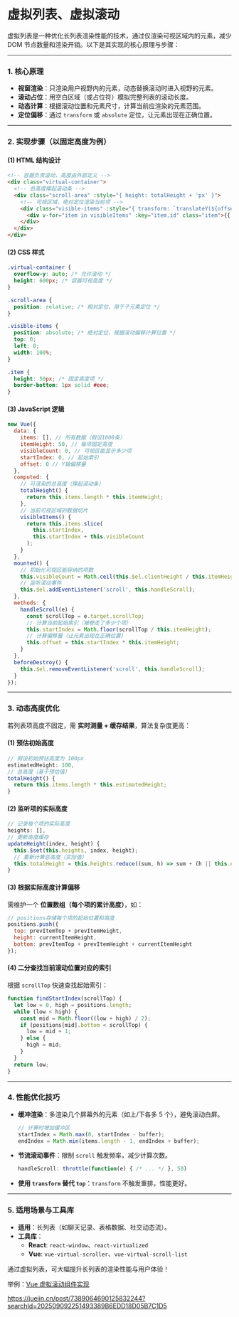 # 虚拟列表、虚拟滚动

虚拟列表是一种优化长列表渲染性能的技术，通过仅渲染可视区域内的元素，减少 DOM 节点数量和渲染开销。以下是其实现的核心原理与步骤：

---

### **1. 核心原理**
- **视窗渲染**：只渲染用户视野内的元素，动态替换滚动时进入视野的元素。
- **滚动占位**：用空白区域（或占位符）模拟完整列表的滚动长度。
- **动态计算**：根据滚动位置和元素尺寸，计算当前应渲染的元素范围。
- **定位偏移**：通过 `transform` 或 `absolute` 定位，让元素出现在正确位置。

---

### **2. 实现步骤（以固定高度为例）**

#### **(1) HTML 结构设计**
```html
<!-- 容器负责滚动，高度由外部定义 -->
<div class="virtual-container">
  <!-- 总高度撑起滚动条 -->
  <div class="scroll-area" :style="{ height: totalHeight + 'px' }">
    <!-- 可视区域，绝对定位渲染当前项 -->
    <div class="visible-items" :style="{ transform: `translateY(${offset}px)` }">
      <div v-for="item in visibleItems" :key="item.id" class="item">{{ item.text }}</div>
    </div>
  </div>
</div>
```

#### **(2) CSS 样式**
```css
.virtual-container {
  overflow-y: auto; /* 允许滚动 */
  height: 600px; /* 容器可视高度 */
}

.scroll-area {
  position: relative; /* 相对定位，用于子元素定位 */
}

.visible-items {
  position: absolute; /* 绝对定位，根据滚动偏移计算位置 */
  top: 0;
  left: 0;
  width: 100%;
}

.item {
  height: 50px; /* 固定高度项 */
  border-bottom: 1px solid #eee;
}
```

#### **(3) JavaScript 逻辑**
```javascript
new Vue({
  data: {
    items: [], // 所有数据（假设1000条）
    itemHeight: 50, // 每项固定高度
    visibleCount: 0, // 可视区能显示多少项
    startIndex: 0, // 起始索引
    offset: 0 // Y轴偏移量
  },
  computed: {
    // 可渲染的总高度（撑起滚动条）
    totalHeight() {
      return this.items.length * this.itemHeight;
    },
    // 当前可视区域的数据切片
    visibleItems() {
      return this.items.slice(
        this.startIndex,
        this.startIndex + this.visibleCount
      );
    }
  },
  mounted() {
    // 初始化可视区能容纳的项数
    this.visibleCount = Math.ceil(this.$el.clientHeight / this.itemHeight);
    // 监听滚动事件
    this.$el.addEventListener('scroll', this.handleScroll);
  },
  methods: {
    handleScroll(e) {
      const scrollTop = e.target.scrollTop;
      // 计算当前起始索引（被卷走了多少个项）
      this.startIndex = Math.floor(scrollTop / this.itemHeight);
      // 计算偏移量（让元素出现在正确位置）
      this.offset = this.startIndex * this.itemHeight;
    }
  },
  beforeDestroy() {
    this.$el.removeEventListener('scroll', this.handleScroll);
  }
});
```

---

### **3. 动态高度优化**
若列表项高度不固定，需 **实时测量 + 缓存结果**，算法复杂度更高：

#### **(1) 预估初始高度**
```javascript
// 假设初始预估高度为 100px
estimatedHeight: 100,
// 总高度（基于预估值）
totalHeight() {
  return this.items.length * this.estimatedHeight;
}
```

#### **(2) 监听项的实际高度**
```javascript
// 记录每个项的实际高度
heights: [],
// 更新高度缓存
updateHeight(index, height) {
  this.$set(this.heights, index, height);
  // 重新计算总高度（实际值）
  this.totalHeight = this.heights.reduce((sum, h) => sum + (h || this.estimatedHeight), 0);
}
```

#### **(3) 根据实际高度计算偏移**
需维护一个 **位置数组（每个项的累计高度）**，如：
```javascript
// positions存储每个项的起始位置和高度
positions.push({
  top: prevItemTop + prevItemHeight,
  height: currentItemHeight,
  bottom: prevItemTop + prevItemHeight + currentItemHeight
});
```

#### **(4) 二分查找当前滚动位置对应的索引**
根据 `scrollTop` 快速查找起始索引：
```javascript
function findStartIndex(scrollTop) {
  let low = 0, high = positions.length;
  while (low < high) {
    const mid = Math.floor((low + high) / 2);
    if (positions[mid].bottom < scrollTop) {
      low = mid + 1;
    } else {
      high = mid;
    }
  }
  return low;
}
```

---

### **4. 性能优化技巧**
- **缓冲渲染**：多渲染几个屏幕外的元素（如上/下各多 5 个），避免滚动白屏。
  ```javascript
  // 计算时增加缓冲区
  startIndex = Math.max(0, startIndex - buffer);
  endIndex = Math.min(items.length - 1, endIndex + buffer);
  ```
- **节流滚动事件**：限制 `scroll` 触发频率，减少计算次数。
  ```javascript
  handleScroll: throttle(function(e) { /* ... */ }, 50)
  ```
- **使用 `transform` 替代 `top`**：`transform` 不触发重排，性能更好。

---

### **5. 适用场景与工具库**
- **适用**：长列表（如聊天记录、表格数据、社交动态流）。
- **工具库**：  
  - **React**: `react-window`、`react-virtualized`  
  - **Vue**: `vue-virtual-scroller`、`vue-virtual-scroll-list`

通过虚拟列表，可大幅提升长列表的渲染性能与用户体验！


举例：[Vue 虚拟滚动组件实现](
https://github.com/DakerHub/demos/blob/master/virtual-scroll/VirtualScroll.js)



https://juejin.cn/post/7389064690125832244?searchId=202509092251493389B6EDD18D05B7C1D5
